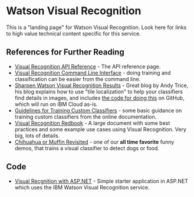 # Watson Visual Recognition

This is a "landing page" for Watson Visual Recognition.  Look here for links to high value technical content specific for this service.

## References for Further Reading
- [Visual Recognition API Reference](https://cloud.ibm.com/apidocs/visual-recognition/visual-recognition-v3) - The API reference page.
- [Visual Recognition Command Line Interface](https://developer.ibm.com/dwblog/2017/command-line-tools-watson-visual-recognition/) - doing training and classification can be easier from the command line.
- [Sharpen Watson Visual Recognition Results](https://www.ibm.com/cloud/blog/sharpen-watson-visual-recognition-results) - Great blog by Andy Trice, his blog explains how to use "tile localization" to help your classifiers find details in images, and includes [the code for doing this](https://github.com/IBM-Cloud/Visual-Recognition-Tile-Localization) on GitHub, which will run on IBM Cloud as-is.
- [Guidelines for Training Custom Classifiers](https://cloud.ibm.com/docs/services/visual-recognition?topic=visual-recognition-customizing) - some basic guidance on training custom classifiers from the online documentation.
- [Visual Recognition Redbook](http://www.redbooks.ibm.com/Redbooks.nsf/RedbookAbstracts/sg248393.html) - A large document with some best practices and some example use cases using Visual Recognition.  Very big, lots of details.
- [Chihuahua or Muffin Revisited](https://sodoherty.ai/2017/09/28/chihuahua-or-muffin-revisited/) - one of our **all time favorite** funny demos, that trains a visual classifier to detect dogs or food.

## Code
- [Visual Recgnition with ASP.NET](https://github.com/watson-developer-cloud/visual-recognition-aspnet) - Simple starter application in ASP.NET which uses the IBM Watson Visual Recognition service.
